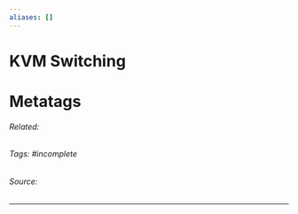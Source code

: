```yaml
---
aliases: []
---
```

# KVM Switching












# Metatags
###### Related: 
###### Tags: #incomplete 
###### Source: 

---